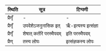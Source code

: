 | स्थिति | सूत्र | टिप्पणी |
| ----- | ------- | ------ |
| प्रैणृँ | - | - |
| प्रैणृँ | उपदेशेऽजनुनासिक इत् | ऋँ-इत्यस्य इत्संज्ञा |
| प्रैणृँ | शेषात् कर्तरि परस्मैपदम् | इति परस्मैपदम् |
| प्रैण् | तस्य लोपः | इत्संज्ञकस्य लोपः |
